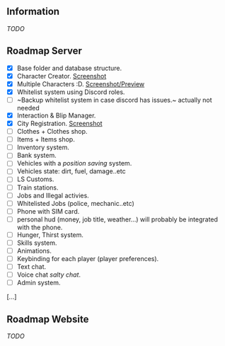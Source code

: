 ## Information
*TODO*

## Roadmap Server
- [x] Base folder and database structure.
- [x] Character Creator. [Screenshot](https://cdn.discordapp.com/attachments/766043228310077500/766429295027290182/unknown.png)
- [x] Multiple Characters :D. [Screenshot/Preview](https://gfycat.com/courteousimperfectindiancow)
- [x] Whitelist system using Discord roles.
- [ ] ~Backup whitelist system in case discord has issues.~ actually not needed
- [x] Interaction & Blip Manager.
- [x] City Registration. [Screenshot](https://cdn.discordapp.com/attachments/766043228310077500/769162482215551006/Capture.PNG)
- [ ] Clothes + Clothes shop.
- [ ] Items + Items shop.
- [ ] Inventory system.
- [ ] Bank system.
- [ ] Vehicles with a *position saving* system.
- [ ] Vehicles state: dirt, fuel, damage..etc
- [ ] LS Customs.
- [ ] Train stations.
- [ ] Jobs and Illegal activies.
- [ ] Whitelisted Jobs (police, mechanic..etc)
- [ ] Phone with SIM card.
- [ ] personal hud (money, job title, weather...) will probably be integrated with the phone.
- [ ] Hunger, Thirst system.
- [ ] Skills system.
- [ ] Animations.
- [ ] Keybinding for each player (player preferences).
- [ ] Text chat.
- [ ] Voice chat *salty chat*.
- [ ] Admin system.

[...]

## Roadmap Website
*TODO*
